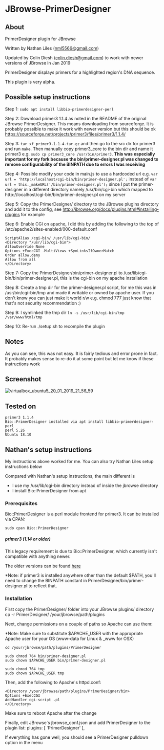 # JBrowse-PrimerDesigner

## About

PrimerDesigner plugin for JBrowse

Written by Nathan Liles (nml5566@gmail.com)

Updated by Colin Diesh (colin.diesh@gmail.com) to work with newer versions of JBrowse in Jan 2019


PrimerDesigner displays primers for a highlighted region's DNA sequence.

This plugin is very alpha.

## Possible setup instructions

Step 1: `sudo apt install libbio-primerdesigner-perl`

Step 2: Download primer3 1.1.4 as noted in the README of the original JBrowse PrimerDesigner. This means downloading from sourceforge. It is probably possible to make it work with newer version but this should be ok https://sourceforge.net/projects/primer3/files/primer3/1.1.4/

Step 3: `tar xf primer3-1.1.4.tar.gz` and then go to the src dir for primer3 and run `make`. Then manually copy primer3_core to the bin dir and name it primer3 e.g. `sudo cp primer3_core /usr/bin/primer3`. **This was especially important for my fork because the bin/primer-designer.pl was changed to remove configurability of the BINPATH due to errors I was receiving**

Step 4: Possible modify your code in main.js to use a hardcoded url e.g. `var url = 'http://localhost/cgi-bin/bin/primer-designer.pl';` instead of `var url = this._makeURL('/bin/primer-designer.pl');` since I put the primer-designer in a different directory namely /usr/bin/cgi-bin which mapped to http://localhost/cgi-bin/bin/primer-designer.pl on my server

Step 5: Copy the PrimerDesigner/ directory to the JBrowse plugins directory and add it to the config, see http://jbrowse.org/docs/plugins.html#installing-plugins for example

Step 6: Enable CGI on apache, I did this by adding the following to the top of /etc/apache2/sites-enabled/000-default.conf

```
ScriptAlias /cgi-bin/ /usr/lib/cgi-bin/
<Directory "/usr/lib/cgi-bin">
AllowOverride None
Options +ExecCGI -MultiViews +SymLinksIfOwnerMatch
Order allow,deny
Allow from all
</Directory>
```

Step 7: Copy the PrimerDesigner/bin/primer-designer.pl to /usr/lib/cgi-bin/bin/primer-designer.pl, this is the cgi-bin on my apache installation

Step 8: Create a tmp dir for the primer-designer.pl script, for me this was in /usr/bin/cgi-bin/tmp and made it writable or owned by apache user. If you don't know you can just make it world r/w e.g. chmod 777 just know that that's not security recommendation :)

Step 9: I symlinked the tmp dir `ln -s /usr/lib/cgi-bin/tmp /var/www/html/tmp`

Step 10: Re-run ./setup.sh to recompile the plugin

## Notes

As you can see, this was not easy. It is fairly tedious and error prone in fact. It probably makes sense to re-do it at some point but let me know if these instructions work


## Screenshot

![virtualbox_ubuntu5_20_01_2019_21_56_59](https://user-images.githubusercontent.com/6511937/51450327-58e22f80-1cfe-11e9-872c-6134eda2c934.png)


## Tested on


    primer3 1.1.4
    Bio::PrimerDesigner installed via apt install libbio-primerdesigner-perl
    perl 5.26
    Ubuntu 18.10


## Nathan's setup instructions

My instructions above worked for me. You can also try Nathan Liles setup instructions below

Compared with Nathan's setup instructions, the main different is

- I use my /usr/lib/cgi-bin directory instead of inside the jbrowse directory
- I install Bio::PrimerDesigner from apt

### Prerequisites

Bio::PrimerDesigner is a perl module frontend for primer3.
It can be installed via CPAN:

    sudo cpan Bio::PrimerDesigner

##### primer3 (1.14 or older)
This legacy requirement is due to Bio::PrimerDesigner, which currently isn't
compatible with anything newer.

The older versions can be found
[here](http://primer3.sourceforge.net/releases.php)

*Note: if primer3 is installed anywhere other than the default $PATH, you'll
need to change the BINPATH constant in PrimerDesigner/bin/primer-designer.pl
to reflect that.


### Installation
First copy the PrimerDesigner/ folder into your JBrowse plugins/ directory
    cp -r PrimerDesigner/ /your/jbrowse/path/plugins

Next, change permissions on a couple of paths so Apache can use them:

*Note: Make sure to substitute $APACHE_USER with the appropriate Apache user for your
OS (www-data for Linux & _www for OSX)

    cd /your/jbrowse/path/plugins/PrimerDesigner

    sudo chmod 764 bin/primer-designer.pl
    sudo chown $APACHE_USER bin/primer-designer.pl

    sudo chmod 764 tmp
    sudo chown $APACHE_USER tmp

Then, add the following to Apache's httpd.conf:

    <Directory /your/jbrowse/path/plugins/PrimerDesigner/bin>
	Options +ExecCGI
	AddHandler cgi-script .pl
    </Directory>

Make sure to reboot Apache after the change

Finally, edit JBrowse's jbrowse_conf.json and add PrimerDesigner to the plugin
list:
    plugins: [ 'PrimerDesigner' ],

If everything has gone well, you should see a PrimerDesigner pulldown option
in the menu
